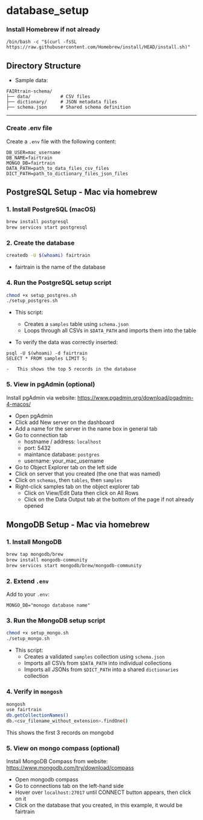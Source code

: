 # database_setup

### Install Homebrew if not already
```
/bin/bash -c "$(curl -fsSL https://raw.githubusercontent.com/Homebrew/install/HEAD/install.sh)"
```

## Directory Structure
- Sample data:
```
FAIRtrain-schema/
├── data/           # CSV files
├── dictionary/     # JSON metadata files
├── schema.json     # Shared schema definition
```

---

### Create .env file
Create a `.env` file with the following content:
```env
DB_USER=mac_username
DB_NAME=fairtrain
MONGO_DB=fairtrain
DATA_PATH=path_to_data_files_csv_files
DICT_PATH=path_to_dictionary_files_json_files
```


## PostgreSQL Setup - Mac via homebrew

### 1. Install PostgreSQL (macOS)
```bash
brew install postgresql
brew services start postgresql
```

### 2. Create the database
```bash
createdb -U $(whoami) fairtrain 
```
- fairtrain is the name of the database

### 4. Run the PostgreSQL setup script
```bash
chmod +x setup_postgres.sh
./setup_postgres.sh
```

- This script:
  - Creates a `samples` table using `schema.json`
  - Loops through all CSVs in `$DATA_PATH` and imports them into the table

- To verify the data was correctly inserted:
```
psql -U $(whoami) -d fairtrain
SELECT * FROM samples LIMIT 5;
```
    -   This shows the top 5 records in the database

### 5. View in pgAdmin (optional)
Install pgAdmin via website: https://www.pgadmin.org/download/pgadmin-4-macos/

- Open pgAdmin
- Click add New server on the dashboard
- Add a name for the server in the name box in general tab
- Go to connection tab
    - hostname / address: `localhost`
    - port: 5432
    - maintance database: `postgres`
    - username: your_mac_username 
- Go to Object Explorer tab on the left side
- Click on server that you created (the one that was named)
- Click on `schemas`, then `tables`, then `samples`
- Right-click samples tab on the object explorer tab
    - Click on View/Edit Data then click on All Rows
    - Click on the Data Output tab at the bottom of the page if not already opened


## MongoDB Setup - Mac via homebrew

### 1. Install MongoDB
```bash
brew tap mongodb/brew
brew install mongodb-community
brew services start mongodb/brew/mongodb-community
```

### 2. Extend `.env`
Add to your `.env`:
```env
MONGO_DB="monogo database name"
```

### 3. Run the MongoDB setup script
```bash
chmod +x setup_mongo.sh
./setup_mongo.sh
```

- This script:
  - Creates a validated `samples` collection using `schema.json`
  - Imports all CSVs from `$DATA_PATH` into individual collections
  - Imports all JSONs from `$DICT_PATH` into a shared `dictionaries` collection

### 4. Verify in `mongosh`
```bash
mongosh
use fairtrain
db.getCollectionNames()
db.<csv_filename_without_extension>.findOne()
```
This shows the first 3 records on mongobd

### 5. View on mongo compass (optional)
Install MongoDB Compass from website: https://www.mongodb.com/try/download/compass

- Open mongodb compass
- Go to connections tab on the left-hand side
- Hover over `localhost:27017` until CONNECT button appears, then click on it
- Click on the database that you created, in this example, it would be fairtrain
